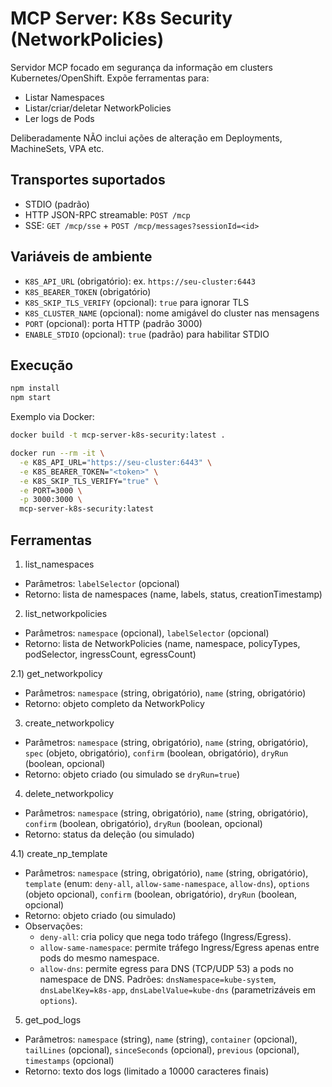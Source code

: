 # MCP Server: K8s Security (NetworkPolicies)

Servidor MCP focado em segurança da informação em clusters Kubernetes/OpenShift. Expõe ferramentas para:

- Listar Namespaces
- Listar/criar/deletar NetworkPolicies
- Ler logs de Pods

Deliberadamente NÃO inclui ações de alteração em Deployments, MachineSets, VPA etc.

## Transportes suportados

- STDIO (padrão)
- HTTP JSON-RPC streamable: `POST /mcp`
- SSE: `GET /mcp/sse` + `POST /mcp/messages?sessionId=<id>`

## Variáveis de ambiente

- `K8S_API_URL` (obrigatório): ex. `https://seu-cluster:6443`
- `K8S_BEARER_TOKEN` (obrigatório)
- `K8S_SKIP_TLS_VERIFY` (opcional): `true` para ignorar TLS
- `K8S_CLUSTER_NAME` (opcional): nome amigável do cluster nas mensagens
- `PORT` (opcional): porta HTTP (padrão 3000)
- `ENABLE_STDIO` (opcional): `true` (padrão) para habilitar STDIO

## Execução

```sh
npm install
npm start
```

Exemplo via Docker:

```sh
docker build -t mcp-server-k8s-security:latest .

docker run --rm -it \
  -e K8S_API_URL="https://seu-cluster:6443" \
  -e K8S_BEARER_TOKEN="<token>" \
  -e K8S_SKIP_TLS_VERIFY="true" \
  -e PORT=3000 \
  -p 3000:3000 \
  mcp-server-k8s-security:latest
```

## Ferramentas

1) list_namespaces
- Parâmetros: `labelSelector` (opcional)
- Retorno: lista de namespaces (name, labels, status, creationTimestamp)

2) list_networkpolicies
- Parâmetros: `namespace` (opcional), `labelSelector` (opcional)
- Retorno: lista de NetworkPolicies (name, namespace, policyTypes, podSelector, ingressCount, egressCount)

2.1) get_networkpolicy
- Parâmetros: `namespace` (string, obrigatório), `name` (string, obrigatório)
- Retorno: objeto completo da NetworkPolicy

3) create_networkpolicy
- Parâmetros: `namespace` (string, obrigatório), `name` (string, obrigatório), `spec` (objeto, obrigatório), `confirm` (boolean, obrigatório), `dryRun` (boolean, opcional)
- Retorno: objeto criado (ou simulado se `dryRun=true`)

4) delete_networkpolicy
- Parâmetros: `namespace` (string, obrigatório), `name` (string, obrigatório), `confirm` (boolean, obrigatório), `dryRun` (boolean, opcional)
- Retorno: status da deleção (ou simulado)

4.1) create_np_template
- Parâmetros: `namespace` (string, obrigatório), `name` (string, obrigatório), `template` (enum: `deny-all`, `allow-same-namespace`, `allow-dns`), `options` (objeto opcional), `confirm` (boolean, obrigatório), `dryRun` (boolean, opcional)
- Retorno: objeto criado (ou simulado)
- Observações:
  - `deny-all`: cria policy que nega todo tráfego (Ingress/Egress).
  - `allow-same-namespace`: permite tráfego Ingress/Egress apenas entre pods do mesmo namespace.
  - `allow-dns`: permite egress para DNS (TCP/UDP 53) a pods no namespace de DNS. Padrões: `dnsNamespace=kube-system`, `dnsLabelKey=k8s-app`, `dnsLabelValue=kube-dns` (parametrizáveis em `options`).

5) get_pod_logs
- Parâmetros: `namespace` (string), `name` (string), `container` (opcional), `tailLines` (opcional), `sinceSeconds` (opcional), `previous` (opcional), `timestamps` (opcional)
- Retorno: texto dos logs (limitado a 10000 caracteres finais)
